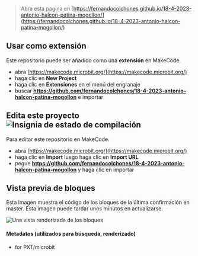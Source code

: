 
> Abra esta pagina en [https://fernandocolchones.github.io/18-4-2023-antonio-halcon-patina-mogollon/](https://fernandocolchones.github.io/18-4-2023-antonio-halcon-patina-mogollon/)

## Usar como extensión

Este repositorio puede ser añadido como una **extensión** en MakeCode.

* abra [https://makecode.microbit.org/](https://makecode.microbit.org/)
* haga clic en **New Project**
* haga clic en **Extensiones** en el menú del engranaje
* buscar **https://github.com/fernandocolchones/18-4-2023-antonio-halcon-patina-mogollon** e importar

## Edita este proyecto ![Insignia de estado de compilación](https://github.com/fernandocolchones/18-4-2023-antonio-halcon-patina-mogollon/workflows/MakeCode/badge.svg)

Para editar este repositorio en MakeCode.

* abra [https://makecode.microbit.org/](https://makecode.microbit.org/)
* haga clic en **Import** luego haga clic en **Import URL**
* pegue **https://github.com/fernandocolchones/18-4-2023-antonio-halcon-patina-mogollon** y haga clic en importar

## Vista previa de bloques

Esta imagen muestra el código de los bloques de la última confirmación en master.
Esta imagen puede tardar unos minutos en actualizarse.

![Una vista renderizada de los bloques](https://github.com/fernandocolchones/18-4-2023-antonio-halcon-patina-mogollon/raw/master/.github/makecode/blocks.png)

#### Metadatos (utilizados para búsqueda, renderizado)

* for PXT/microbit
<script src="https://makecode.com/gh-pages-embed.js"></script><script>makeCodeRender("{{ site.makecode.home_url }}", "{{ site.github.owner_name }}/{{ site.github.repository_name }}");</script>

